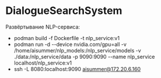 # DialogueSearchSystem

Развёртывание NLP-сервиса:

* podman build -f Dockerfile -t nlp_service:v1
* podman run -d --device nvidia.com/gpu=all -v /home/aisummer/nlp_models:/nlp_service/models -v ./data:/nlp_service/data -p 9090:9090 --name nlp_service localhost/nlp_service:v1
* ssh -L 8080:localhost:9090 aisummer@172.20.6.160